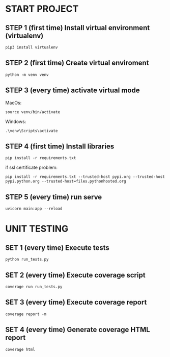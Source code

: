 # START PROJECT #

## STEP 1 (first time) Install virtual environment (virtualenv)
```shell 
pip3 install virtualenv
```

## STEP 2 (first time) Create virtual enviroment
```shell
python -m venv venv
```

## STEP 3 (every time) activate virtual mode
MacOs:
```shell
source venv/bin/activate
```
Windows:
```shell
.\venv\Scripts\activate
```

## STEP 4 (first time) Install libraries
```shell
pip install -r requirements.txt
```
if ssl certificate problem:
```shell
pip install -r requirements.txt --trusted-host pypi.org --trusted-host pypi.python.org --trusted-host=files.pythonhosted.org
```

## STEP 5 (every time) run serve
```shell
uvicorn main:app --reload
```




# UNIT TESTING #

## SET 1 (every time) Execute tests
```shell
python run_tests.py
```

## SET 2 (every time) Execute coverage script 
```shell
coverage run run_tests.py
```

## SET 3 (every time) Execute coverage report
```shell
coverage report -m
```

## SET 4 (every time) Generate coverage HTML report
```shell
coverage html
```








